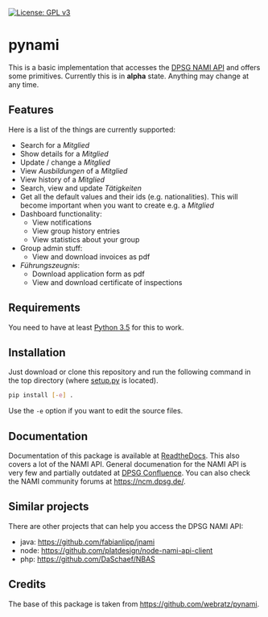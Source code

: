 [![License: GPL v3](https://img.shields.io/badge/License-GPL%20v3-blue.svg)](https://www.gnu.org/licenses/gpl-3.0)
# pynami
This is a basic implementation that accesses the [DPSG NAMI API](https://nami.dpsg.de) and offers some primitives.
Currently this is in **alpha** state. Anything may change at any time.

## Features
Here is a list of the things are currently supported:
* Search for a *Mitglied*
* Show details for a *Mitglied*
* Update / change a *Mitglied*
* View *Ausbildungen* of a *Mitglied*
* View history of a *Mitglied*
* Search, view and update *Tätigkeiten*
* Get all the default values and their ids (e.g. nationalities). This will become important when you want to create e.g. a *Mitglied*
* Dashboard functionality:
  * View notifications
  * View group history entries
  * View statistics about your group
* Group admin stuff:
  * View and download invoices as pdf
* *Führungszeugnis*:
  * Download application form as pdf
  * View and download certificate of inspections

## Requirements
You need to have at least [Python 3.5](https://www.python.org/downloads/release/python-350/) for this to work.

## Installation
Just download or clone this repository and run the following command in the top directory (where [setup.py](setup.py) is located).
```bash
pip install [-e] .
```
Use the `-e` option if you want to edit the source files.

## Documentation
Documentation of this package is available at [ReadtheDocs](https://pynami.readthedocs.io/en/latest/). This also covers a lot of the NAMI API.
General documenation for the NAMI API is very few and partially outdated at [DPSG Confluence](https://doku.dpsg.de/display/NAMI/API).
You can also check the NAMI community forums at https://ncm.dpsg.de/.

## Similar projects
There are other projects that can help you access the DPSG NAMI API:
* java: https://github.com/fabianlipp/jnami
* node: https://github.com/platdesign/node-nami-api-client
* php: https://github.com/DaSchaef/NBAS

## Credits
The base of this package is taken from https://github.com/webratz/pynami.
